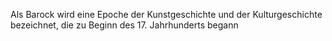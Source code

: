 Als Barock wird eine Epoche der Kunstgeschichte und der Kulturgeschichte bezeichnet, die zu Beginn des 17. Jahrhunderts begann